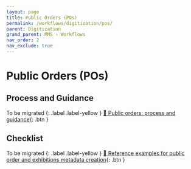 ```yaml
---
layout: page
title: Public Orders (POs)
permalink: /workflows/digitization/pos/
parent: Digitization
grand_parent: MMS › Workflows
nav_order: 2
nav_exclude: true
---
```


# Public Orders (POs)

## Process and Guidance
To be migrated
{: .label .label-yellow }
[📄 Public orders: process and guidance](https://docs.google.com/document/d/1ZqIu8uge_iTDqO303pEYRcM8KmfqFj9m1nyMV0FXyiA/edit){: .btn }

## Checklist
To be migrated
{: .label .label-yellow }
[📄 Reference examples for public order and exhibitions metadata creation](https://docs.google.com/document/d/1rO3xtDgLpL1G6MxJ0BkCH_PGgS4QVJPn1xjfTbL9JuY/edit){: .btn }